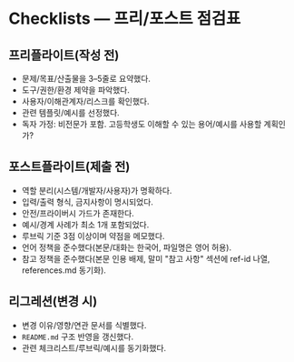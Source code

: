 # Checklists — 프리/포스트 점검표

## 프리플라이트(작성 전)
- 문제/목표/산출물을 3–5줄로 요약했다.
- 도구/권한/환경 제약을 파악했다.
- 사용자/이해관계자/리스크를 확인했다.
- 관련 템플릿/예시를 선정했다.
- 독자 가정: 비전문가 포함. 고등학생도 이해할 수 있는 용어/예시를 사용할 계획인가?

## 포스트플라이트(제출 전)
- 역할 분리(시스템/개발자/사용자)가 명확하다.
- 입력/출력 형식, 금지사항이 명시되었다.
- 안전/프라이버시 가드가 존재한다.
- 예시/경계 사례가 최소 1개 포함되었다.
- 루브릭 기준 3점 이상이며 약점을 메모했다.
- 언어 정책을 준수했다(본문/대화는 한국어, 파일명은 영어 허용).
- 참고 정책을 준수했다(본문 인용 배제, 말미 "참고 사항" 섹션에 ref-id 나열, references.md 동기화).

## 리그레션(변경 시)
- 변경 이유/영향/연관 문서를 식별했다.
- `README.md` 구조 반영을 갱신했다.
- 관련 체크리스트/루브릭/예시를 동기화했다.
